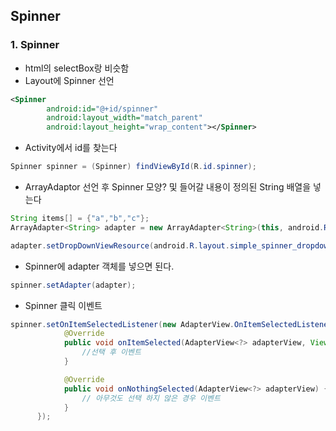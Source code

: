 ## Spinner
### 1. Spinner
* html의 selectBox랑 비슷함
* Layout에 Spinner 선언
```xml
<Spinner
        android:id="@+id/spinner"
        android:layout_width="match_parent"
        android:layout_height="wrap_content"></Spinner>
```
* Activity에서 id를 찾는다
```java
Spinner spinner = (Spinner) findViewById(R.id.spinner);
```
* ArrayAdaptor 선언 후 Spinner 모양? 및 들어갈 내용이 정의된 String 배열을 넣는다
```java
String items[] = {"a","b","c"};
ArrayAdapter<String> adapter = new ArrayAdapter<String>(this, android.R.layout.simple_spinner_item, items);

adapter.setDropDownViewResource(android.R.layout.simple_spinner_dropdown_item);
```

* Spinner에 adapter 객체를 넣으면 된다.
```java
spinner.setAdapter(adapter);
```

* Spinner 클릭 이벤트
```java
spinner.setOnItemSelectedListener(new AdapterView.OnItemSelectedListener(){
            @Override
            public void onItemSelected(AdapterView<?> adapterView, View view, int i, long l) {
                //선택 후 이벤트
            }

            @Override
            public void onNothingSelected(AdapterView<?> adapterView) {
                // 아무것도 선택 하지 않은 경우 이벤트
            }
      });
```
